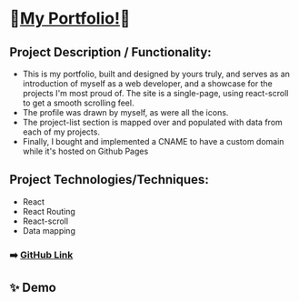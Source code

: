 # 🧛[My Portfolio!](https://colinmaretsky.com/)🧛

## Project Description / Functionality: 

- This is my portfolio, built and designed by yours truly, and serves as an introduction of myself as a web developer, and a showcase for the projects I'm most proud of. The site is a single-page, using react-scroll to get a smooth scrolling feel.
- The profile was drawn by myself, as were all the icons.
- The project-list section is mapped over and populated with data from each of my projects.
- Finally, I bought and implemented a CNAME to have a custom domain while it's hosted on Github Pages

## Project Technologies/Techniques:
- React
- React Routing
- React-scroll
- Data mapping

### ➡️ [GitHub Link](https://github.com/cjmaret/portfolio-react)

## ✨ Demo
